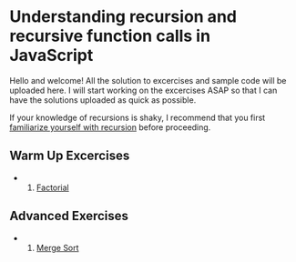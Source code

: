 # Understanding recursion and recursive function calls in JavaScript

Hello and welcome! All the solution to excercises and sample code will be uploaded here. 
I will start working on the excercises ASAP so that I can have the solutions uploaded as quick as possible.

If your knowledge of recursions is shaky, I recommend that you first <a href="http://www.thecodingdelight.com/understanding-recursive-function-calls/">familiarize yourself with recursion</a> before proceeding.

## Warm Up Excercises

* 1. <a href="https://github.com/JWLee89/The-Coding-Delight/blob/master/JavaScript/recursion/exercises/factorial.js"> Factorial </a>

## Advanced Exercises

* 1. <a href="https://github.com/JWLee89/The-Coding-Delight/tree/master/JavaScript/algorithms/sorts/merge-sort">Merge Sort</a>
